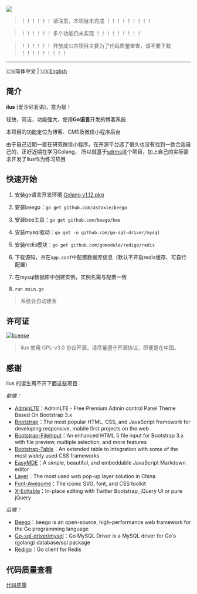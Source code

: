 ![](http://image.igerm.cn/img/20190325095035.png)

> ！！！！！！  请注意，本项目未完成  ！！！！！！！！！

> ！！！！！！    多个功能仍未实现  ！！！！！！！！！

> ！！！！！！    开放成公共项目主要为了代码质量审查，请不要下载  ！！！！！！！！！

------------------------------
🇨🇳简体中文 | 🇺🇸[English](README-en_US.md)

## 简介

**ilus** [爱沙尼亚语]，意为靓！

轻快，简洁，功能强大，使用**Go语言**开发的博客系统

本项目的功能定位为博客、CMS及微信小程序后台

由于自己近期一直在研究微信小程序，在开源平台选了很久也没有找到一款合适自己的，正好近期在学习Golang，
所以就基于[sdrms](https://github.com/lhtzbj12/sdrms)这个项目，加上自己的实际需求开发了ilus作为练习项目


## 快速开始

1. 安装go语言开发环境 [Golang v1.12.pkg](https://dl.google.com/go/go1.12.darwin-amd64.pkg)

2. 安装beego：`go get github.com/astaxie/beego`

3. 安装bee工具：`go get github.com/beego/bee`

4. 安装mysql驱动：`go get -u github.com/go-sql-driver/mysql`

5. 安装redis模块：`go get github.com/gomodule/redigo/redis`

6. 下载源码，并在`app.conf`中配置数据库信息（默认不开启redis缓存、可自行配置）

7. 在mysql数据库中创建实例，实例名需与配置一致

8. `run main.go`

> 系统会自动建表

## 许可证

[![license](https://img.shields.io/github/license/ruibaby/halo.svg?style=flat-square)](https://github.com/ruibaby/halo/blob/master/LICENSE)

> ilus 使用 GPL-v3.0 协议开源，请尽量遵守开源协议，即便是在中国。

## 感谢

ilus 的诞生离不开下面这些项目：

*前端：*

- [AdminLTE](https://github.com/ColorlibHQ/AdminLTE)：AdminLTE - Free Premium Admin control Panel Theme Based On Bootstrap 3.x
- [Bootstrap](https://github.com/twbs/bootstrap)：The most popular HTML, CSS, and JavaScript framework for developing responsive, mobile first projects on the web
- [Bootstrap-FileInput](https://github.com/kartik-v/bootstrap-fileinput)：An enhanced HTML 5 file input for Bootstrap 3.x with file preview, multiple selection, and more features
- [Bootstrap-Table](https://github.com/wenzhixin/bootstrap-table)：An extended table to integration with some of the most widely used CSS frameworks
- [EasyMDE](https://github.com/Ionaru/easy-markdown-editor)：A simple, beautiful, and embeddable JavaScript Markdown editor
- [Layer](https://github.com/sentsin/layer)：The most used web pop-up layer solution in China 
- [Font-Awesome](https://github.com/FortAwesome/Font-Awesome)：The iconic SVG, font, and CSS toolkit
- [X-Editable](https://github.com/vitalets/x-editable)：In-place editing with Twitter Bootstrap, jQuery UI or pure jQuery


*后端：*

- [Beego](https://github.com/astaxie/beego)：beego is an open-source, high-performance web framework for the Go programming language 
- [Go-sql-driver/mysql](https://github.com/go-sql-driver/mysql)：Go MySQL Driver is a MySQL driver for Go's (golang) database/sql package
- [Redigo](https://github.com/gomodule/redigo)：Go client for Redis




## 代码质量查看
[代码质量](https://goreportcard.com/report/github.com/wellmoonloft/ilus)

